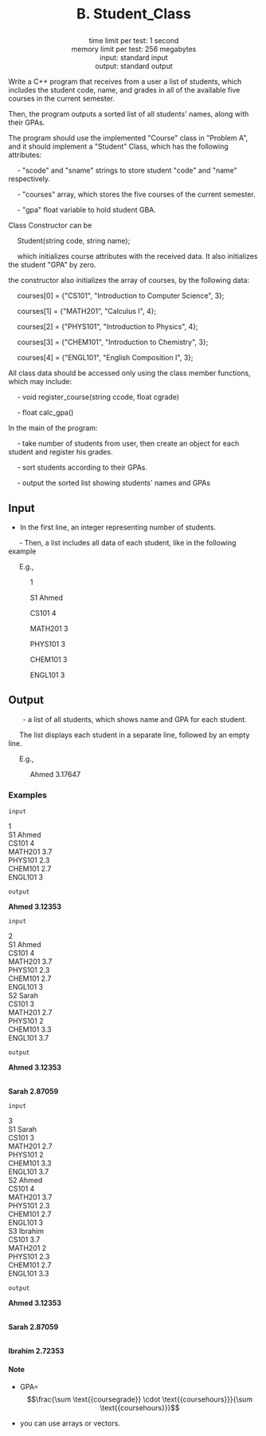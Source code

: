 # <p align="center">B. Student_Class </p>

<p align="center">
  time limit per test: 1 second <br>
  memory limit per test: 256 megabytes <br>
input: standard input<br>
output: standard output
</p>

Write a C++ program that receives from a user a list of students, which includes the student code, name, and grades in all of the available five courses in the current semester.

Then, the program outputs a sorted list of all students' names, along with their GPAs.

The program should use the implemented "Course" class in "Problem A", and it should implement a "Student" Class, which has the following attributes:

   - "scode" and "sname" strings to store student "code" and "name" respectively.

   - "courses" array, which stores the five courses of the current semester.

   - "gpa" float variable to hold student GBA.

Class Constructor can be

   Student(string code, string name);

   which initializes course attributes with the received data. It also initializes the student "GPA" by zero.

the constructor also initializes the array of courses, by the following data:

   courses[0] = {"CS101", "Introduction to Computer Science", 3};

   courses[1] = {"MATH201", "Calculus I", 4};

   courses[2] = {"PHYS101", "Introduction to Physics", 4};

   courses[3] = {"CHEM101", "Introduction to Chemistry", 3};

   courses[4] = {"ENGL101", "English Composition I", 3};

All class data should be accessed only using the class member functions, which may include:

   - void register_course(string ccode, float cgrade)

   - float calc_gpa()

In the main of the program:

   - take number of students from user, then create an object for each student and register his grades.

   - sort students according to their GPAs.

   - output the sorted list showing students' names and GPAs

## Input
 - In the first line, an integer representing number of students.

    - Then, a list includes all data of each student, like in the following example

    E.g.,

        1

        S1 Ahmed

        CS101 4

        MATH201 3

        PHYS101 3

        CHEM101 3

        ENGL101 3
## Output
     - a list of all students, which shows name and GPA for each student.

    The list displays each student in a separate line, followed by an empty line.

    E.g.,

        Ahmed 3.17647



### Examples<br>
 ```input```<br>

1 <br>
S1 Ahmed <br>
CS101 4 <br>
MATH201 3.7 <br>
PHYS101 2.3 <br>
CHEM101 2.7 <br>
ENGL101 3 <br>

 ```output```<br>

**Ahmed 3.12353** <br>

 ```input```<br>

2 <br>
S1 Ahmed <br>
CS101 4 <br>
MATH201 3.7 <br>
PHYS101 2.3 <br>
CHEM101 2.7 <br>
ENGL101 3 <br>
S2 Sarah <br>
CS101 3 <br>
MATH201 2.7 <br>
PHYS101 2 <br>
CHEM101 3.3 <br>
ENGL101 3.7 <br>

 ```output```<br>

**Ahmed 3.12353** <br><br>

**Sarah 2.87059** <br>

 ```input```<br>

3 <br>
S1 Sarah <br>
CS101 3 <br>
MATH201 2.7 <br>
PHYS101 2 <br>
CHEM101 3.3 <br>
ENGL101 3.7 <br>
S2 Ahmed <br>
CS101 4 <br>
MATH201 3.7 <br>
PHYS101 2.3 <br>
CHEM101 2.7 <br>
ENGL101 3 <br>
S3 Ibrahim <br>
CS101 3.7 <br>
MATH201 2 <br>
PHYS101 2.3 <br>
CHEM101 2.7 <br>
ENGL101 3.3 <br>

 ```output```<br>

**Ahmed 3.12353** <br><br>

**Sarah 2.87059** <br><br>

**Ibrahim 2.72353** <br>

#### Note
- GPA= $$\frac{\sum \text{{coursegrade}} \cdot \text{{coursehours}}}{\sum \text{{coursehours}}}$$

- you can use arrays or vectors.
